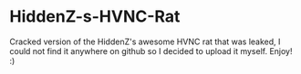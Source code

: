 # HiddenZ-s-HVNC-Rat
Cracked version of the HiddenZ's awesome HVNC rat that was leaked, I could not find it anywhere on github so I decided to upload it myself. Enjoy! :)
